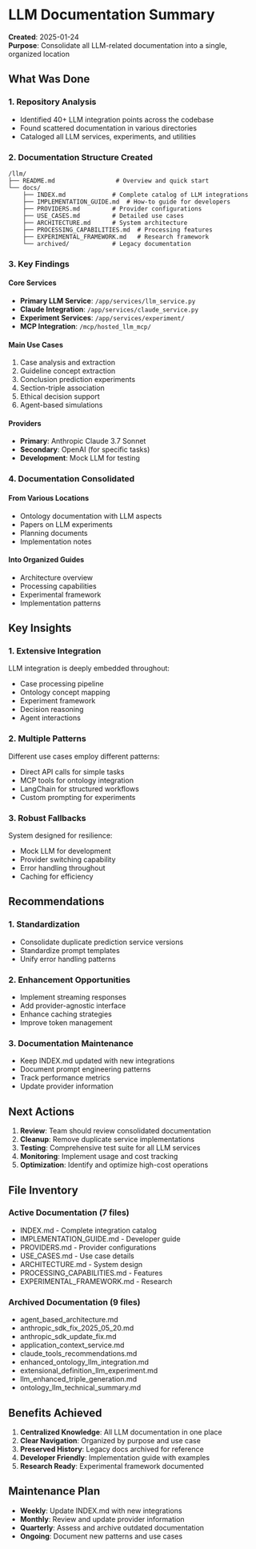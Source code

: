# LLM Documentation Summary

**Created**: 2025-01-24  
**Purpose**: Consolidate all LLM-related documentation into a single, organized location

## What Was Done

### 1. Repository Analysis
- Identified 40+ LLM integration points across the codebase
- Found scattered documentation in various directories
- Cataloged all LLM services, experiments, and utilities

### 2. Documentation Structure Created

```
/llm/
├── README.md                 # Overview and quick start
└── docs/
    ├── INDEX.md             # Complete catalog of LLM integrations
    ├── IMPLEMENTATION_GUIDE.md  # How-to guide for developers
    ├── PROVIDERS.md         # Provider configurations
    ├── USE_CASES.md         # Detailed use cases
    ├── ARCHITECTURE.md      # System architecture
    ├── PROCESSING_CAPABILITIES.md  # Processing features
    ├── EXPERIMENTAL_FRAMEWORK.md   # Research framework
    └── archived/            # Legacy documentation
```

### 3. Key Findings

#### Core Services
- **Primary LLM Service**: `/app/services/llm_service.py`
- **Claude Integration**: `/app/services/claude_service.py`
- **Experiment Services**: `/app/services/experiment/`
- **MCP Integration**: `/mcp/hosted_llm_mcp/`

#### Main Use Cases
1. Case analysis and extraction
2. Guideline concept extraction
3. Conclusion prediction experiments
4. Section-triple association
5. Ethical decision support
6. Agent-based simulations

#### Providers
- **Primary**: Anthropic Claude 3.7 Sonnet
- **Secondary**: OpenAI (for specific tasks)
- **Development**: Mock LLM for testing

### 4. Documentation Consolidated

#### From Various Locations
- Ontology documentation with LLM aspects
- Papers on LLM experiments
- Planning documents
- Implementation notes

#### Into Organized Guides
- Architecture overview
- Processing capabilities
- Experimental framework
- Implementation patterns

## Key Insights

### 1. Extensive Integration
LLM integration is deeply embedded throughout:
- Case processing pipeline
- Ontology concept mapping
- Experiment framework
- Decision reasoning
- Agent interactions

### 2. Multiple Patterns
Different use cases employ different patterns:
- Direct API calls for simple tasks
- MCP tools for ontology integration
- LangChain for structured workflows
- Custom prompting for experiments

### 3. Robust Fallbacks
System designed for resilience:
- Mock LLM for development
- Provider switching capability
- Error handling throughout
- Caching for efficiency

## Recommendations

### 1. Standardization
- Consolidate duplicate prediction service versions
- Standardize prompt templates
- Unify error handling patterns

### 2. Enhancement Opportunities
- Implement streaming responses
- Add provider-agnostic interface
- Enhance caching strategies
- Improve token management

### 3. Documentation Maintenance
- Keep INDEX.md updated with new integrations
- Document prompt engineering patterns
- Track performance metrics
- Update provider information

## Next Actions

1. **Review**: Team should review consolidated documentation
2. **Cleanup**: Remove duplicate service implementations
3. **Testing**: Comprehensive test suite for all LLM services
4. **Monitoring**: Implement usage and cost tracking
5. **Optimization**: Identify and optimize high-cost operations

## File Inventory

### Active Documentation (7 files)
- INDEX.md - Complete integration catalog
- IMPLEMENTATION_GUIDE.md - Developer guide
- PROVIDERS.md - Provider configurations
- USE_CASES.md - Use case details
- ARCHITECTURE.md - System design
- PROCESSING_CAPABILITIES.md - Features
- EXPERIMENTAL_FRAMEWORK.md - Research

### Archived Documentation (9 files)
- agent_based_architecture.md
- anthropic_sdk_fix_2025_05_20.md
- anthropic_sdk_update_fix.md
- application_context_service.md
- claude_tools_recommendations.md
- enhanced_ontology_llm_integration.md
- extensional_definition_llm_experiment.md
- llm_enhanced_triple_generation.md
- ontology_llm_technical_summary.md

## Benefits Achieved

1. **Centralized Knowledge**: All LLM documentation in one place
2. **Clear Navigation**: Organized by purpose and use case
3. **Preserved History**: Legacy docs archived for reference
4. **Developer Friendly**: Implementation guide with examples
5. **Research Ready**: Experimental framework documented

## Maintenance Plan

- **Weekly**: Update INDEX.md with new integrations
- **Monthly**: Review and update provider information
- **Quarterly**: Assess and archive outdated documentation
- **Ongoing**: Document new patterns and use cases